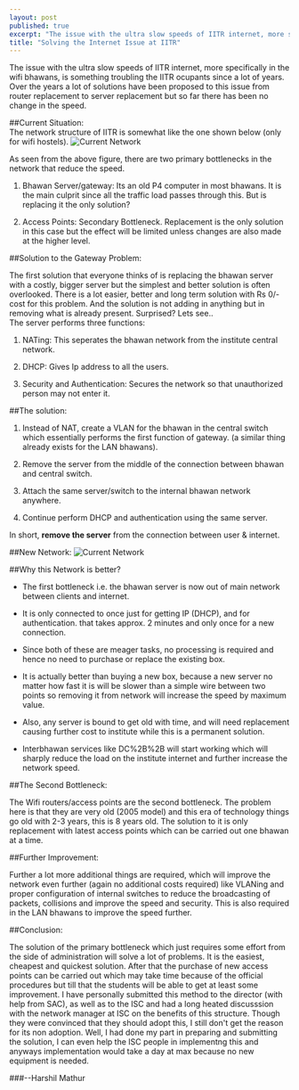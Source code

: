 ```yaml
---
layout: post
published: true
excerpt: "The issue with the ultra slow speeds of IITR internet, more specifically in the wifi bhawans, is something troubling the IITR ocupants since a lot of years. Over the years a lot of solutions have been proposed to this issue from router replacement to server replacement but so far there has been no change in the speed."
title: "Solving the Internet Issue at IITR"
---
```


The issue with the ultra slow speeds of IITR internet, more specifically in the wifi bhawans, is something troubling the IITR ocupants since a lot of years. Over the years a lot of solutions have been proposed to this issue from router replacement to server replacement but so far there has been no change in the speed.

##Current Situation:  
The network structure of IITR is somewhat like the one shown below (only for wifi hostels).
![Current Network](http://s3.amazonaws.com/files.posterous.com/temp-2012-08-25/isufdIIperHJhJttCvydjIArCBlJbkIAtkbedFnDJkAvurxyuzyJCcdyljJk/1.png.scaled500.png?AWSAccessKeyId=AKIAJFZAE65UYRT34AOQ&Expires=1345985973&Signature=FVY4QVRRdrJKmVnOpY5b2tPNo5c%3D)

As seen from the above figure, there are two primary bottlenecks in the network that reduce the speed.

1.   Bhawan Server/gateway: Its an old P4 computer in most bhawans. It is the main culprit since all the traffic load passes through this. But is replacing it the only solution?
 
2.   Access Points: Secondary Bottleneck. Replacement is the only solution in this case but the effect will be limited unless changes are also made at the higher level.
 

##Solution to the Gateway Problem:

The first solution that everyone thinks of is replacing the bhawan server with a costly, bigger server but the simplest and better solution is often overlooked. There is a lot easier, better and long term solution with Rs 0/- cost for this problem. And the solution is not adding in anything but in removing what is already present. Surprised? Lets see..   
The server performs three functions:

1.   NATing: This seperates the bhawan network from the institute central network.
 
2.   DHCP: Gives Ip address to all the users.
 
3.   Security and Authentication: Secures the network so that unauthorized person may not enter it.
 
##The solution:

1.  Instead of NAT, create a VLAN for the bhawan in the central switch which essentially performs the first function of gateway. (a similar thing already exists for the LAN bhawans).
 
2.  Remove the server from the middle of the connection between bhawan and central switch.
 
3.  Attach the same server/switch to the internal bhawan network anywhere.
 
4.  Continue perform DHCP and authentication using the same server.
 

In short, **remove the server** from the connection between user & internet.


##New Network:
![Current Network](http://s3.amazonaws.com/files.posterous.com/temp-2012-08-25/JwuvxuzxGbBrdtfBmGvpcmbjdIccDArmguhsEdGrudfCjjBuGhaDmBnjmsnt/2.png.scaled500.png?AWSAccessKeyId=AKIAJFZAE65UYRT34AOQ&Expires=1345985887&Signature=54mFFADSsV2R6%2FYRWYoJi5pslVQ%3D)


##Why this Network is better?

*   The first bottleneck i.e. the bhawan server is now out of main network between clients and internet.
 
*   It is only connected to once just for getting IP (DHCP), and for authentication. that takes approx. 2 minutes and only once for a new connection.
 
*   Since both of these are meager tasks, no processing is required and hence no need to purchase or replace the existing box.
 
*   It is actually better than buying a new box, because a new server no matter how fast it is will be slower than a simple wire between two points so removing it from network will increase the speed by maximum value.
 
*   Also, any server is bound to get old with time, and will need replacement causing further cost to institute while this is a permanent solution.
 
*   Interbhawan services like DC%2B%2B will start working which will sharply reduce the load on the institute internet and further increase the network speed.
 

##The Second Bottleneck:

The Wifi routers/access points are the second bottleneck. The problem here is that they are very old (2005 model) and this era of technology things go old with 2-3 years, this is 8 years old. The solution to it is only replacement with latest access points which can be carried out one bhawan at a time.

##Further Improvement:

Further a lot more additional things are required, which will improve the network even further (again no additional costs required) like VLANing and proper configuration of internal switches to reduce the broadcasting of packets, collisions and improve the speed and security. This is also required in the LAN bhawans to improve the speed further.

##Conclusion:

The solution of the primary bottleneck which just requires some effort from the side of administration will solve a lot of problems. It is the easiest, cheapest and quickest solution. After that the purchase of new access points can be carried out which may take time because of the official procedures but till that the students will be able to get at least some improvement. I have personally submitted this method to the director (with help from SAC), as well as to the ISC and had a long heated discusssion with the network manager at ISC on the benefits of this structure. Though they were convinced that they should adopt this, I still don't get the reason for its non adoption. Well, I had done my part in preparing and submitting the solution, I can even help the ISC people in implementng this and anyways implementation would take a day at max because no new equipment is needed. 

###--Harshil Mathur